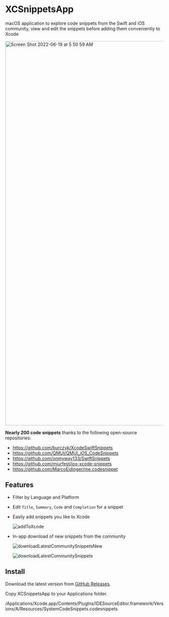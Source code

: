 # XCSnippetsApp
macOS application to explore code snippets from the Swift and iOS community, view and edit the snippets before adding them conveniently to Xcode 

<img width="1219" alt="Screen Shot 2022-06-19 at 5 50 59 AM" src="https://user-images.githubusercontent.com/4176826/174482004-c14395b6-9021-4cb6-b80a-a743fdb94224.png">

**Nearly 200 code snippets** thanks to the following open-source repositories:
- https://github.com/burczyk/XcodeSwiftSnippets
- https://github.com/QMUI/QMUI_iOS_CodeSnippets
- https://github.com/onmyway133/SwiftSnippets
- https://github.com/mjurfest/ios-xcode-snippets
- https://github.com/MarcoEidinger/me.codesnippet

## Features

- Filter by Language and Platform
- Edit `Title`, `Summary`, `Code` and `Completion` for a snippet
- Easily add snippets you like to Xcode

  ![addToXcode](https://user-images.githubusercontent.com/4176826/174482001-6d3eacf4-34a8-4554-bde6-6cc8122bd1da.gif)

- In-app download of new snippets from the community
  
  ![downloadLatestCommunitySnippetsNew](https://user-images.githubusercontent.com/4176826/174503173-8d393bec-143a-4ce4-a053-0485fcc3b664.gif)


  ![downloadLatestCommunitySnippets](https://user-images.githubusercontent.com/4176826/174482617-983f72e2-e88a-46a5-9018-c4e24b6c7fe1.gif)

## Install

Download the latest version from [GitHub Releases](https://github.com/MarcoEidinger/XCSnippetsApp/releases).

Copy XCSnippetsApp to your Applications folder.


/Applications/Xcode.app/Contents/PlugIns/IDESourceEditor.framework/Versions/A/Resources/SystemCodeSnippets.codesnippets
